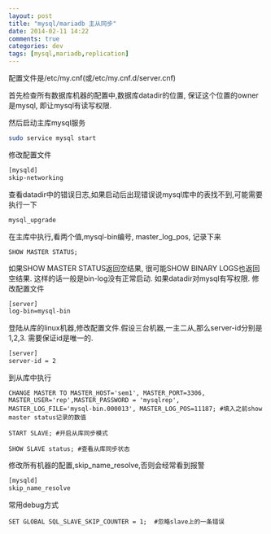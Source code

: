 ```yaml
---
layout: post
title: "mysql/mariadb 主从同步"
date: 2014-02-11 14:22
comments: true
categories: dev
tags: [mysql,mariadb,replication]
---
```


配置文件是/etc/my.cnf(或/etc/my.cnf.d/server.cnf)

首先检查所有数据库机器的配置中,数据库datadir的位置, 保证这个位置的owner是mysql, 即让mysql有读写权限.



然后启动主库mysql服务
```bash
sudo service mysql start
```

修改配置文件

```bash
[mysqld]
skip-networking
```

查看datadir中的错误日志,如果启动后出现错误说mysql库中的表找不到,可能需要执行一下

```bash
mysql_upgrade
```

在主库中执行,看两个值,mysql-bin编号, master_log_pos, 记录下来
```mysql
SHOW MASTER STATUS;
```

如果SHOW MASTER STATUS返回空结果, 很可能SHOW BINARY LOGS也返回空结果. 这样的话一般是bin-log没有正常启动. 如果datadir对mysql有写权限. 修改配置文件
```bash
[server]
log-bin=mysql-bin
```


登陆从库的linux机器,修改配置文件.假设三台机器,一主二从,那么server-id分别是1,2,3. 需要保证id是唯一的.

```bash
[server]
server-id = 2
```

到从库中执行
```mysql
CHANGE MASTER TO MASTER_HOST='sem1', MASTER_PORT=3306, MASTER_USER='rep',MASTER_PASSWORD = 'mysqlrep', MASTER_LOG_FILE='mysql-bin.000013', MASTER_LOG_POS=11187; #填入之前show master status记录的数值

START SLAVE; #开启从库同步模式

SHOW SLAVE status; #查看从库同步状态

```


修改所有机器的配置,skip_name_resolve,否则会经常看到报警
```bash
[mysqld]
skip_name_resolve
```


常用debug方式
```mysql
SET GLOBAL SQL_SLAVE_SKIP_COUNTER = 1;  #忽略slave上的一条错误
```